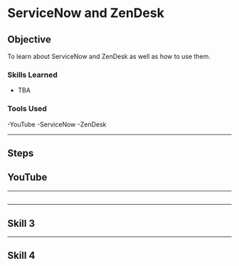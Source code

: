 # ServiceNow and ZenDesk

## Objective

To learn about ServiceNow and ZenDesk as well as how to use them.

### Skills Learned

- TBA

### Tools Used

-YouTube
-ServiceNow
-ZenDesk


---
## Steps

## YouTube


---
## 


---
## Skill 3


---
## Skill 4
